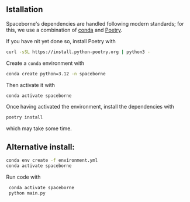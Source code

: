 ## Istallation
Spaceborne's dependencies are handled following modern standards; for this, we use a combination of [conda]([url](https://www.anaconda.com/)) and [Poetry]([url](https://python-poetry.org/)).


If you have nit yet done so, install Poetry with
```bash
curl -sSL https://install.python-poetry.org | python3 -
```

Create a `conda` environment with
```bash
conda create python=3.12 -n spaceborne
```
Then activate it with 
```bash
conda activate spaceborne
```
Once having activated the environment, install the dependencies with 
```bash
poetry install
```
which may take some time.


## Alternative install:
```bash
conda env create -f environment.yml
conda activate spaceborne
```

Run code with 

```bash
 conda activate spaceborne
 python main.py

